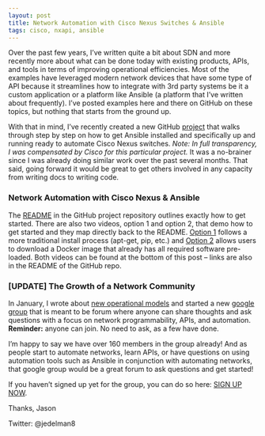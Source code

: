```yaml
---
layout: post
title: Network Automation with Cisco Nexus Switches & Ansible
tags: cisco, nxapi, ansible
---
```


Over the past few years, I’ve written quite a bit about SDN and more recently more about what can be done today with existing products, APIs, and tools in terms of improving operational efficiencies.  Most of the examples have leveraged modern network devices that have some type of API because it streamlines how to integrate with 3rd party systems be it a custom application or a platform like Ansible (a platform that I’ve written about frequently).  I’ve posted examples here and there on GitHub on these topics, but nothing that starts from the ground up.

With that in mind, I’ve recently created a new GitHub [project](https://github.com/jedelman8/nxos-ansible) that walks through step by step on how to get Ansible installed and specifically up and running ready to automate Cisco Nexus switches.  *Note: In full transparency, I was compensated by Cisco for this particular project.*  It was a no-brainer since I was already doing similar work over the past several months.  That said, going forward it would be great to get others involved in any capacity from writing docs to writing code.

### Network Automation with Cisco Nexus & Ansible

The [README](https://github.com/jedelman8/nxos-ansible/blob/master/README.md) in the GitHub project repository outlines exactly how to get started.  There are also two videos, option 1 and option 2, that demo how to get started and they map directly back to the README.  [Option 1](https://www.youtube.com/watch?v=v9a_2-9hlus) follows a more traditional install process (apt-get, pip, etc.) and [Option 2](https://www.youtube.com/edit?o=U&video_id=ftxBCCKbVn4) allows users to download a Docker image that already has all required software pre-loaded.  Both videos can be found at the bottom of this post – links are also in the README of the GitHub repo.  

### [UPDATE] The Growth of a Network Community

In January, I wrote about [new operational models](http://www.jedelman.com/home/creating-a-network-community-for-the-networks-new-operational-models) and started a new [google group](https://groups.google.com/forum/?utm_medium=email&utm_source=footer#!msg/networktocode/iNEA0YMDkEo/oQBLW36z3-4J) that is meant to be forum where anyone can share thoughts and ask questions with a focus on network programmability, APIs, and automation.  **Reminder:** anyone can join.  No need to ask, as a few have done.

I’m happy to say we have over 160 members in the group already!  And as people start to automate networks, learn APIs, or have questions on using automation tools such as Ansible in conjunction with automating networks, that google group would be a great forum to ask questions and get started!

If you haven’t signed up yet for the group, you can do so here:  [SIGN UP NOW](https://groups.google.com/forum/?utm_medium=email&utm_source=footer#!msg/networktocode/iNEA0YMDkEo/oQBLW36z3-4J).

Thanks,
Jason

Twitter: @jedelman8


